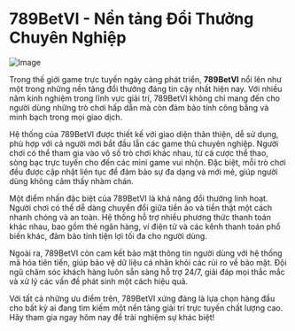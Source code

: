 # 789BetVI - Nền tảng Đổi Thưởng Chuyên Nghiệp

![Image](https://github.com/user-attachments/assets/bd51ea9f-0666-407b-a7a7-98ead6de688c)

Trong thế giới game trực tuyến ngày càng phát triển, **789BetVI** nổi lên như một trong những nền tảng đổi thưởng đáng tin cậy nhất hiện nay. Với nhiều năm kinh nghiệm trong lĩnh vực giải trí, 789BetVI không chỉ mang đến cho người dùng những trò chơi hấp dẫn mà còn đảm bảo tính công bằng và minh bạch trong mọi giao dịch.

Hệ thống của 789BetVI được thiết kế với giao diện thân thiện, dễ sử dụng, phù hợp với cả người mới bắt đầu lẫn các game thủ chuyên nghiệp. Người chơi có thể tham gia vào vô số trò chơi khác nhau, từ cá cược thể thao, sòng bạc trực tuyến cho đến các mini game vui nhộn. Đặc biệt, mỗi trò chơi đều được cập nhật liên tục để đảm bảo sự đa dạng và mới mẻ, giúp người dùng không cảm thấy nhàm chán.

Một điểm nhấn đặc biệt của 789BetVI là khả năng đổi thưởng linh hoạt. Người chơi có thể dễ dàng chuyển đổi giữa tiền ảo và tiền thật một cách nhanh chóng và an toàn. Hệ thống hỗ trợ nhiều phương thức thanh toán khác nhau, bao gồm thẻ ngân hàng, ví điện tử và các kênh thanh toán phổ biến khác, đảm bảo tính tiện lợi tối đa cho người dùng.

Ngoài ra, 789BetVI còn cam kết bảo mật thông tin người dùng với hệ thống mã hóa tiên tiến, giúp bảo vệ dữ liệu cá nhân khỏi các rủi ro về bảo mật. Đội ngũ chăm sóc khách hàng luôn sẵn sàng hỗ trợ 24/7, giải đáp mọi thắc mắc và xử lý các vấn đề phát sinh một cách hiệu quả.

Với tất cả những ưu điểm trên, 789BetVI xứng đáng là lựa chọn hàng đầu cho bất kỳ ai đang tìm kiếm một nền tảng giải trí trực tuyến chất lượng cao. Hãy tham gia ngay hôm nay để trải nghiệm sự khác biệt!